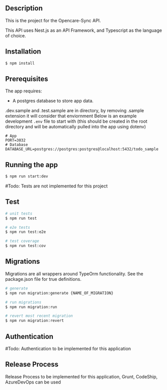 ## Description

This is the project for the Opencare-Sync API.

This API uses Nest.js as an API Framework, and Typescript as the language of choice.


## Installation

```bash
$ npm install
```

## Prerequisites
The app requires:
- A postgres database to store app data.

.dev.sample and .test.sample are in directory, by removing .sample extension it will consider that enviornment 
Below is an example development `.env` file to start with (this should be created in the root directory and will be automatically pulled into the app using dotenv)
```
# App
PORT=3032
# Database
DATABASE_URL=postgres://postgres:postgres@localhost:5432/todo_sample

```

## Running the app

```bash
$ npm run start:dev
```

#Todo: Tests are not implemented for this project
## Test
```bash
# unit tests
$ npm run test

# e2e tests
$ npm run test:e2e

# test coverage
$ npm run test:cov
```

## Migrations

Migrations are all wrappers around TypeOrm functionality. See the package.json file for true definitions.

```bash
# generate
$ npm run migration:generate {NAME_OF_MIGRATION}

# run migrations
$ npm run migration:run

# revert most recent migration
$ npm run migration:revert
```

## Authentication

#Todo: Authentication to be implemented for this application


## Release Process
Release Process to be implemented for this application, Grunt, CodeShip, AzureDevOps can be used 
